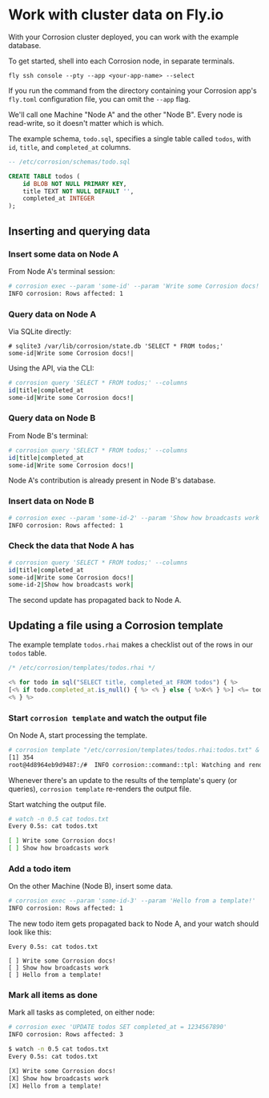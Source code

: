 # Work with cluster data on Fly.io

With your Corrosion cluster deployed, you can work with the example database.

To get started, shell into each Corrosion node, in separate terminals. 

```
fly ssh console --pty --app <your-app-name> --select
```

If you run the command from the directory containing your Corrosion app's `fly.toml` configuration file, you can omit the `--app` flag. 

We'll call one Machine "Node A" and the other "Node B". Every node is read-write, so it doesn't matter which is which.

The example schema, `todo.sql`, specifies a single table called `todos`, with `id`, `title`, and `completed_at` columns.

```sql
-- /etc/corrosion/schemas/todo.sql

CREATE TABLE todos (
    id BLOB NOT NULL PRIMARY KEY,
    title TEXT NOT NULL DEFAULT '',
    completed_at INTEGER
);
```

## Inserting and querying data

### Insert some data on Node A

From Node A's terminal session:

```bash
# corrosion exec --param 'some-id' --param 'Write some Corrosion docs!' 'INSERT INTO todos (id, title) VALUES (?, ?)'
INFO corrosion: Rows affected: 1
```
### Query data on Node A

Via SQLite directly:

```plain
# sqlite3 /var/lib/corrosion/state.db 'SELECT * FROM todos;'
some-id|Write some Corrosion docs!|
```

Using the API, via the CLI:

```bash
# corrosion query 'SELECT * FROM todos;' --columns
id|title|completed_at
some-id|Write some Corrosion docs!|
```

### Query data on Node B

From Node B's terminal:

```bash
# corrosion query 'SELECT * FROM todos;' --columns
id|title|completed_at
some-id|Write some Corrosion docs!|
```
Node A's contribution is already present in Node B's database.

### Insert data on Node B

```bash
# corrosion exec --param 'some-id-2' --param 'Show how broadcasts work' 'INSERT INTO todos (id, title) VALUES (?, ?)'
INFO corrosion: Rows affected: 1
```

### Check the data that Node A has


```bash
# corrosion query 'SELECT * FROM todos;' --columns
id|title|completed_at
some-id|Write some Corrosion docs!|
some-id-2|Show how broadcasts work|
``` 

The second update has propagated back to Node A.

## Updating a file using a Corrosion template

The example template `todos.rhai` makes a checklist out of the rows in our `todos` table.

```js
/* /etc/corrosion/templates/todos.rhai */

<% for todo in sql("SELECT title, completed_at FROM todos") { %>
[<% if todo.completed_at.is_null() { %> <% } else { %>X<% } %>] <%= todo.title %>
<% } %>
```

### Start `corrosion template` and watch the output file

On Node A, start processing the template.

```bash
# corrosion template "/etc/corrosion/templates/todos.rhai:todos.txt" &
[1] 354
root@4d8964eb9d9487:/#  INFO corrosion::command::tpl: Watching and rendering /etc/corrosion/templates/todos.rhai to todos.txt
```
Whenever there's an update to the results of the template's query (or queries), `corrosion template` re-renders the output file.

Start watching the output file.

```bash
# watch -n 0.5 cat todos.txt
Every 0.5s: cat todos.txt

[ ] Write some Corrosion docs!
[ ] Show how broadcasts work
```

### Add a todo item

On the other Machine (Node B), insert some data.

```bash
# corrosion exec --param 'some-id-3' --param 'Hello from a template!' 'INSERT INTO todos (id, title) VALUES (?, ?)'
INFO corrosion: Rows affected: 1
```

The new todo item gets propagated back to Node A, and your watch should look like this:

```
Every 0.5s: cat todos.txt

[ ] Write some Corrosion docs!
[ ] Show how broadcasts work
[ ] Hello from a template!
```

### Mark all items as done

Mark all tasks as completed, on either node:

```bash
# corrosion exec 'UPDATE todos SET completed_at = 1234567890'
INFO corrosion: Rows affected: 3
```

```bash
$ watch -n 0.5 cat todos.txt
Every 0.5s: cat todos.txt

[X] Write some Corrosion docs!
[X] Show how broadcasts work
[X] Hello from a template!
```


